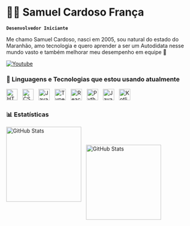 # 👨‍💻 Samuel Cardoso França

**`Desenvolvedor Iniciante`**

Me chamo Samuel Cardoso, nasci em 2005, sou natural do estado do Maranhão, amo tecnologia e quero aprender a ser um Autodidata nesse mundo vasto e também melhorar meu desempenho em equipe 🫡

[![Youtube](https://img.shields.io/badge/YouTube-FF0000?style=for-the-badge&logo=youtube&logoColor=white)](https://www.youtube.com/@WellCarduos)

### 🤖 Linguagens e Tecnologias que estou usando atualmente

<img 
    align="left" 
    alt="HTML"
    title="HTML" 
    width="30px" 
    style="padding-right: 10px;" 
    src="https://cdn.jsdelivr.net/gh/devicons/devicon@latest/icons/html5/html5-original.svg" 
/>
<img 
    align="left" 
    alt="CSS" 
    title="CSS"
    width="30px" 
    style="padding-right: 10px;" 
    src="https://cdn.jsdelivr.net/gh/devicons/devicon@latest/icons/css3/css3-original.svg" 
/>
<img 
    align="left" 
    alt="JavaScript" 
    title="JavaScript"
    width="30px" 
    style="padding-right: 10px;" 
    src="https://cdn.jsdelivr.net/gh/devicons/devicon@latest/icons/javascript/javascript-original.svg" 
/>
<img 
    align="left" 
    alt="TypeScript"
    title="TypeScript" 
    width="30px" 
    style="padding-right: 10px;" 
    src="https://cdn.jsdelivr.net/gh/devicons/devicon@latest/icons/typescript/typescript-original.svg" 
/>
<img 
    align="left" 
    alt="React"
    title="React" 
    width="30px" 
    style="padding-right: 10px;" 
    src="https://cdn.jsdelivr.net/gh/devicons/devicon@latest/icons/react/react-original.svg" 
/>

<img 
    align="left" 
    alt="Python" 
    title="Python"
    width="30px" 
    style="padding-right: 10px;" 
    src="https://cdn.jsdelivr.net/gh/devicons/devicon@latest/icons/python/python-original.svg" 
/>
<img 
    align="left" 
    alt="Java" 
    title="Java"
    width="30px" 
    style="padding-right: 10px;" 
    src="https://cdn.jsdelivr.net/gh/devicons/devicon@latest/icons/java/java-original.svg" 
/>

<img 
    align="left" 
    alt="Kotlin" 
    title="Kotlin"
    width="30px" 
    style="padding-right: 10px;" 
    src="https://cdn.jsdelivr.net/gh/devicons/devicon@latest/icons/kotlin/kotlin-original.svg" />

<br/>
<br/>

### 📊 Estatísticas

<p>
  <img 
    align="left" 
    alt="GitHub Stats" 
    height="200" 
    style="padding-right: 10px;" 
    src="https://github-readme-stats.vercel.app/api?username=SamCardous&show_icons=true&theme=tokyonight&include_all_commits=true&locale=pt-br" 
  />

<br/>
<br/>

<img 
      align="left" 
      alt="GitHub Stats" 
      height="200" 
      src="https://github-readme-stats.vercel.app/api/top-langs/?username=SamCardous&theme=tokyonight&layout=compact&custom_title=Tecnologias&langs_count=9" 
  />
</p>
